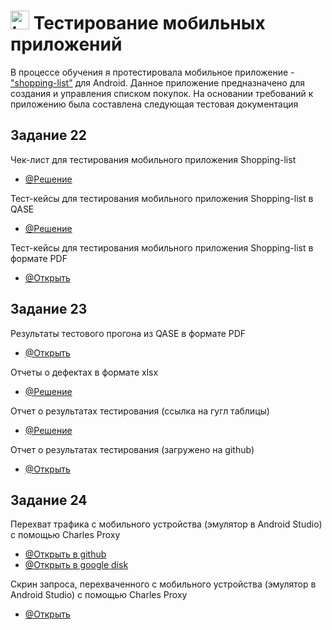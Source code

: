 # <img width="30" height="30" src="https://img.icons8.com/nolan/96/two-smartphones.png" alt="two-smartphones"/> Тестирование мобильных приложений
В процессе обучения я протестировала мобильное приложение - ["shopping-list"](https://drive.google.com/file/d/1wSz1J4Ba-VDgjv82RIk59EaQ1Ys16ph8/view) для Android. Данное приложение предназначено для создания и управления списком покупок. На основании требований к приложению была составлена следующая тестовая документация







## Задание 22
Чек-лист для тестирования мобильного приложения Shopping-list
- [@Решение](https://docs.google.com/spreadsheets/d/1DPpKEdrQt3Md6vbfvEaCWmpuGGdt4JAKr-E1HicOCPs/edit?usp=sharing)

Тест-кейсы для тестирования мобильного приложения Shopping-list в QASE
- [@Решение](https://app.qase.io/project/G9?author=287&previewMode=side&suite=329&tab=properties)
 
Тест-кейсы для тестирования мобильного приложения Shopping-list в формате PDF
- [@Открыть](https://github.com/NikolaevaAR/mobile/blob/main/%D0%A2%D0%B5%D1%81%D1%82-%D0%BA%D0%B5%D0%B9%D1%81%D1%8B%20%D0%B4%D0%BB%D1%8F%20%D1%82%D0%B5%D1%81%D1%82%D0%B8%D1%80%D0%BE%D0%B2%D0%B0%D0%BD%D0%B8%D1%8F%20%D0%BC%D0%BE%D0%B1%D0%B8%D0%BB%D1%8C%D0%BD%D0%BE%D0%B3%D0%BE%20%D0%BF%D1%80%D0%B8%D0%BB%D0%BE%D0%B6%D0%B5%D0%BD%D0%B8%D1%8F%20%D0%B2%20%D1%84%D0%BE%D1%80%D0%BC%D0%B0%D1%82%D0%B5%20PDF.pdf)


## Задание 23
Результаты тестового прогона из QASE в формате PDF
- [@Открыть](https://github.com/NikolaevaAR/mobile/blob/main/%D0%A0%D0%B5%D0%B7%D1%83%D0%BB%D1%8C%D1%82%D0%B0%D1%82%D1%8B%20%D1%82%D0%B5%D1%81%D1%82%D0%BE%D0%B2%D0%BE%D0%B3%D0%BE%20%D0%BF%D1%80%D0%BE%D0%B3%D0%BE%D0%BD%D0%B0%20%D0%B8%D0%B7%20QASE.pdf)

Отчеты о дефектах в формате xlsx
- [@Решение](https://docs.google.com/spreadsheets/d/1vfUegjDYOADY9tTv2eC_xFGzAhASRI2k/edit?usp=sharing&ouid=116026841794239393224&rtpof=true&sd=true)
 
Отчет о результатах тестирования (ссылка на гугл таблицы)
- [@Решение](https://docs.google.com/spreadsheets/d/1Td7_BGxjHyPX6I24kQ-dQNB6Nakn98Qab-IPmLroGdw/edit?usp=sharing)

Отчет о результатах тестирования (загружено на github)
- [@Открыть](https://github.com/NikolaevaAR/mobile/blob/main/%D0%9E%D1%82%D1%87%D0%B5%D1%82%20%D0%BF%D0%BE%20%D1%80%D0%B5%D0%B7%D1%83%D0%BB%D1%8C%D1%82%D0%B0%D1%82%D0%B0%D0%BC%20%D1%82%D0%B5%D1%81%D1%82%D0%B8%D1%80%D0%BE%D0%B2%D0%B0%D0%BD%D0%B8%D1%8F%20%D0%BC%D0%BE%D0%B1%D0%B8%D0%BB%D1%8C%D0%BD%D0%BE%D0%B3%D0%BE%20%D0%BF%D1%80%D0%B8%D0%BB%D0%BE%D0%B6%D0%B5%D0%BD%D0%B8%D1%8F%20Shopping-list.xlsx)

## Задание 24
Перехват трафика с мобильного устройства (эмулятор в Android Studio) с помощью Charles Proxy
- [@Открыть в github](https://github.com/NikolaevaAR/mobile/blob/main/%D0%BF%D0%B5%D1%80%D0%B5%D1%85%D0%B2%D0%B0%D1%82%20%D1%82%D1%80%D0%B0%D1%84%D0%B8%D0%BA%D0%B0.mp4)
- [@Открыть в google disk](https://drive.google.com/file/d/182_dEub8WOd_gR3dw59b_iirioixa0Aj/view?usp=sharing)

Скрин запроса, перехваченного с мобильного устройства (эмулятор в Android Studio) с помощью Charles Proxy
- [@Открыть](https://github.com/NikolaevaAR/mobile/blob/main/%D1%81%D0%BA%D1%80%D0%B8%D0%BD%20%D0%B7%D0%B0%D0%BF%D1%80%D0%BE%D1%81%D0%B0.png)
